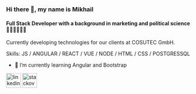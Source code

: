 ### Hi there 👋, my name is Mikhail
#### Full Stack Developer with a background in marketing and political science 🧑‍💻🙋‍♂️👨‍🎓

Currently developing technologies for our clients at COSUTEC GmbH.



Skills: JS / ANGULAR / REACT / VUE / NODE / HTML / CSS / POSTGRESSQL

- 🌱 I’m currently learning Angular and Bootstrap 


[<img src='https://cdn.jsdelivr.net/npm/simple-icons@3.0.1/icons/linkedin.svg' alt='linkedin' height='40'>](https://www.linkedin.com/in/https://www.linkedin.com/in/mikhail-ratner//)  [<img src='https://cdn.jsdelivr.net/npm/simple-icons@3.0.1/icons/stackoverflow.svg' alt='stackoverflow' height='40'>](https://stackoverflow.com/users/https://stackoverflow.com/users/15145107/mikhailratner)  

